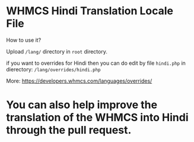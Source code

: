 # WHMCS Hindi Translation Locale File

How to use it?

Upload `/lang/` directory in `root` directory.

if you want to overrides for Hindi then you can do edit by file `hindi.php` in dierectory: `/lang/overrides/hindi.php`

More: https://developers.whmcs.com/languages/overrides/

# You can also help improve the translation of the WHMCS into Hindi through the pull request.

